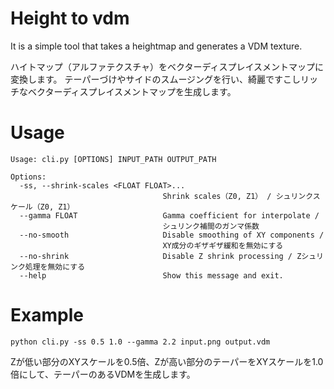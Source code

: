 # Height to vdm

It is a simple tool that takes a heightmap and generates a VDM texture.

ハイトマップ（アルファテクスチャ）をベクターディスプレイスメントマップに変換します。
テーパーづけやサイドのスムージングを行い、綺麗ですこしリッチなベクターディスプレイスメントマップを生成します。

# Usage

```
Usage: cli.py [OPTIONS] INPUT_PATH OUTPUT_PATH

Options:
  -ss, --shrink-scales <FLOAT FLOAT>...
                                  Shrink scales（Z0, Z1） / シュリンクスケール（Z0, Z1）
  --gamma FLOAT                   Gamma coefficient for interpolate /
                                  シュリンク補間のガンマ係数
  --no-smooth                     Disable smoothing of XY components /
                                  XY成分のギザギザ緩和を無効にする
  --no-shrink                     Disable Z shrink processing / Zシュリンク処理を無効にする
  --help                          Show this message and exit.
```

# Example

```
python cli.py -ss 0.5 1.0 --gamma 2.2 input.png output.vdm
```

Zが低い部分のXYスケールを0.5倍、Zが高い部分のテーパーをXYスケールを1.0倍にして、テーパーのあるVDMを生成します。


